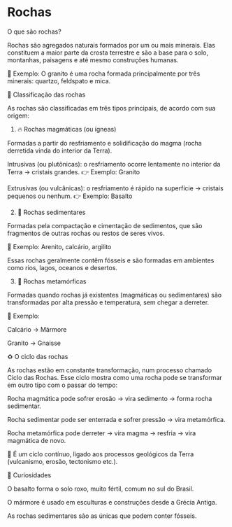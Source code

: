 # Rochas
O que são rochas?

Rochas são agregados naturais formados por um ou mais minerais. Elas constituem a maior parte da crosta terrestre e são a base para o solo, montanhas, paisagens e até mesmo construções humanas.

🔹 Exemplo: O granito é uma rocha formada principalmente por três minerais: quartzo, feldspato e mica.

🧱 Classificação das rochas

As rochas são classificadas em três tipos principais, de acordo com sua origem:

1. 🔥 Rochas magmáticas (ou ígneas)

Formadas a partir do resfriamento e solidificação do magma (rocha derretida vinda do interior da Terra).

Intrusivas (ou plutônicas): o resfriamento ocorre lentamente no interior da Terra → cristais grandes.
👉 Exemplo: Granito

Extrusivas (ou vulcânicas): o resfriamento é rápido na superfície → cristais pequenos ou nenhum.
👉 Exemplo: Basalto

2. 🌊 Rochas sedimentares

Formadas pela compactação e cimentação de sedimentos, que são fragmentos de outras rochas ou restos de seres vivos.

🔹 Exemplo: Arenito, calcário, argilito

Essas rochas geralmente contêm fósseis e são formadas em ambientes como rios, lagos, oceanos e desertos.

3. 🔄 Rochas metamórficas

Formadas quando rochas já existentes (magmáticas ou sedimentares) são transformadas por alta pressão e temperatura, sem chegar a derreter.

🔹 Exemplo:

Calcário → Mármore

Granito → Gnaisse

♻️ O ciclo das rochas

As rochas estão em constante transformação, num processo chamado Ciclo das Rochas. Esse ciclo mostra como uma rocha pode se transformar em outro tipo com o passar do tempo:

Rocha magmática pode sofrer erosão → vira sedimento → forma rocha sedimentar.

Rocha sedimentar pode ser enterrada e sofrer pressão → vira metamórfica.

Rocha metamórfica pode derreter → vira magma → resfria → vira magmática de novo.

🔄 É um ciclo contínuo, ligado aos processos geológicos da Terra (vulcanismo, erosão, tectonismo etc.).

📌 Curiosidades

O basalto forma o solo roxo, muito fértil, comum no sul do Brasil.

O mármore é usado em esculturas e construções desde a Grécia Antiga.

As rochas sedimentares são as únicas que podem conter fósseis.

